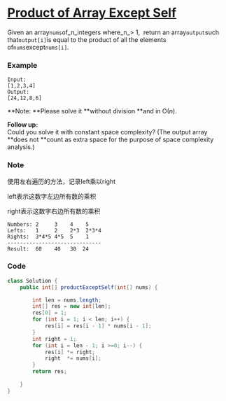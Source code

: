 # [Product of Array Except Self](https://leetcode.com/problems/product-of-array-except-self/description/)

Given an array`nums`of_n_integers where_n_&gt; 1,  return an array`output`such that`output[i]`is equal to the product of all the elements of`nums`except`nums[i]`.

### **Example**

```
Input:
[1,2,3,4]
Output:
[24,12,8,6]
```

**Note: **Please solve it **without division **and in O\(_n_\).

**Follow up:**  
Could you solve it with constant space complexity? \(The output array **does not **count as extra space for the purpose of space complexity analysis.\)

### Note

使用左右遍历的方法，记录left乘以right

left表示这数字左边所有数的乘积

right表示这数字右边所有数的乘积

```
Numbers: 2     3    4    5
Lefts:   1     2    2*3  2*3*4
Rights:  3*4*5 4*5  5    1
------------------------------
Result:  60    40   30  24
```

### Code

```java
class Solution {
    public int[] productExceptSelf(int[] nums) {

        int len = nums.length;
        int[] res = new int[len];
        res[0] = 1;
        for (int i = 1; i < len; i++) {
            res[i] = res[i - 1] * nums[i - 1]; 
        }
        int right = 1;
        for (int i = len - 1; i >=0; i--) {
            res[i] *= right;
            right  *= nums[i];
        }
        return res;
    
    }
}
```



